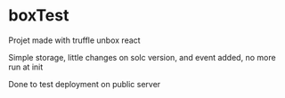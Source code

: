 # boxTest

Projet made with truffle unbox react

Simple storage, little changes on solc version, and event added, no more run at init

Done to test deployment on public server
